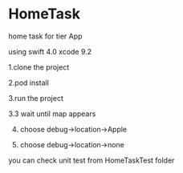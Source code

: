 # HomeTask
home task for tier App

using swift 4.0
xcode 9.2

1.clone the project

2.pod install

3.run the project

3.3 wait until map appears

4. choose debug->location->Apple

5. choose debug->location->none

you can check unit test from HomeTaskTest folder

